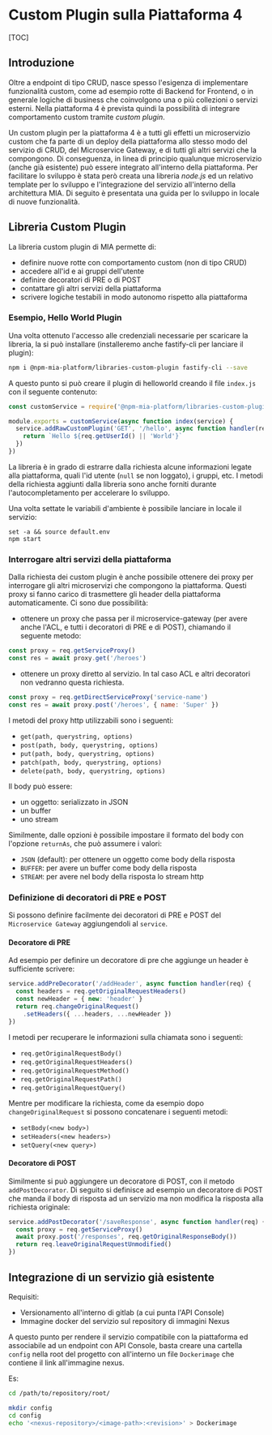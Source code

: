 # Custom Plugin sulla Piattaforma 4

[TOC]

## Introduzione

Oltre a endpoint di tipo CRUD, nasce spesso l'esigenza di implementare funzionalità custom, come ad esempio rotte di Backend for Frontend, o in generale logiche di business che coinvolgono una o più collezioni o servizi esterni. Nella piattaforma 4 è prevista quindi la possibilità di integrare comportamento custom tramite _custom plugin_.


Un custom plugin per la piattaforma 4 è a tutti gli effetti un microservizio custom che fa parte di un deploy della piattaforma allo stesso modo del servizio di CRUD, del Microservice Gateway, e di tutti gli altri servizi che la compongono. Di conseguenza, in linea di principio qualunque microservizio (anche già esistente) può essere integrato all'interno della piattaforma. Per facilitare lo sviluppo è stata però creata una libreria _node.js_ ed un relativo template per lo sviluppo e l'integrazione del servizio all'interno della architettura MIA. Di seguito è presentata una guida per lo sviluppo in locale di nuove funzionalità.

## Libreria Custom Plugin

La libreria custom plugin di MIA permette di:
* definire nuove rotte con comportamento custom (non di tipo CRUD)
* accedere all'id e ai gruppi dell'utente
* definire decoratori di PRE o di POST
* contattare gli altri servizi della piattaforma
* scrivere logiche testabili in modo autonomo rispetto alla piattaforma

### Esempio, Hello World Plugin

Una volta ottenuto l'accesso alle credenziali necessarie per scaricare la libreria, la si può installare (installeremo anche fastify-cli per lanciare il plugin):
```bash
npm i @npm-mia-platform/libraries-custom-plugin fastify-cli --save
```

A questo punto si può creare il plugin di helloworld creando il file `index.js` con il seguente contenuto:
```js
const customService = require('@npm-mia-platform/libraries-custom-plugin')()

module.exports = customService(async function index(service) {
  service.addRawCustomPlugin('GET', '/hello', async function handler(req) {
    return `Hello ${req.getUserId() || 'World'}`
  })
})
```

La libreria è in grado di estrarre dalla richiesta alcune informazioni legate alla piattaforma, quali l'id utente (`null` se non loggato), i gruppi, etc.
I metodi della richiesta aggiunti dalla libreria sono anche forniti durante l'autocompletamento per accelerare lo sviluppo.

Una volta settate le variabili d'ambiente è possibile lanciare in locale il servizio:
```
set -a && source default.env
npm start
```

### Interrogare altri servizi della piattaforma
Dalla richiesta dei custom plugin è anche possibile ottenere dei proxy per interrogare gli altri microservizi che compongono la piattaforma.
Questi proxy si fanno carico di trasmettere gli header della piattaforma automaticamente.
Ci sono due possibilità:
* ottenere un proxy che passa per il microservice-gateway (per avere anche l'ACL, e tutti i decoratori di PRE e di POST), chiamando il seguente metodo:
```js
const proxy = req.getServiceProxy()
const res = await proxy.get('/heroes')
```
* ottenere un proxy diretto al servizio. In tal caso ACL e altri decoratori non vedranno questa richiesta.
```js
const proxy = req.getDirectServiceProxy('service-name')
const res = await proxy.post('/heroes', { name: 'Super' })
```

I metodi del proxy http utilizzabili sono i seguenti:
* `get(path, querystring, options)`
* `post(path, body, querystring, options)`
* `put(path, body, querystring, options)`
* `patch(path, body, querystring, options)`
* `delete(path, body, querystring, options)`

Il body può essere:
* un oggetto: serializzato in JSON
* un buffer
* uno stream

Similmente, dalle opzioni è possibile impostare il formato del body con l'opzione `returnAs`, che può assumere i valori:
* `JSON` (default): per ottenere un oggetto come body della risposta
* `BUFFER`: per avere un buffer come body della risposta
* `STREAM`: per avere nel body della risposta lo stream http

### Definizione di decoratori di PRE e POST

Si possono definire facilmente dei decoratori di PRE e POST del `Microservice Gateway` aggiungendoli al `service`.

#### Decoratore di PRE
Ad esempio per definire un decoratore di pre che aggiunge un header è sufficiente scrivere:
```js
service.addPreDecorator('/addHeader', async function handler(req) {
  const headers = req.getOriginalRequestHeaders()
  const newHeader = { new: 'header' }
  return req.changeOriginalRequest()
    .setHeaders({ ...headers, ...newHeader })
})
```

I metodi per recuperare le informazioni sulla chiamata sono i seguenti:
* `req.getOriginalRequestBody()`
* `req.getOriginalRequestHeaders()`
* `req.getOriginalRequestMethod()`
* `req.getOriginalRequestPath()`
* `req.getOriginalRequestQuery()`


Mentre per modificare la richiesta, come da esempio dopo `changeOriginalRequest` si possono concatenare i seguenti metodi:
* `setBody(<new body>)`
* `setHeaders(<new headers>)`
* `setQuery(<new query>)`

#### Decoratore di POST
Similmente si può aggiungere un decoratore di POST, con il metodo `addPostDecorator`.
Di seguito si definisce ad esempio un decoratore di POST che manda il body di risposta ad un servizio ma non modifica la risposta alla richiesta originale:

```js
service.addPostDecorator('/saveResponse', async function handler(req) {
  const proxy = req.getServiceProxy()
  await proxy.post('/responses', req.getOriginalResponseBody())
  return req.leaveOriginalRequestUnmodified()
})
```

## Integrazione di un servizio già esistente

Requisiti:
* Versionamento all'interno di gitlab (a cui punta l'API Console)
* Immagine docker del servizio sul repository di immagini Nexus

A questo punto per rendere il servizio compatibile con la piattaforma ed associabile ad un endpoint con API Console, basta creare una cartella `config` nella root del progetto con all'interno un file `Dockerimage` che contiene il link all'immagine nexus.

Es:
```bash
cd /path/to/repository/root/

mkdir config
cd config
echo '<nexus-repository>/<image-path>:<revision>' > Dockerimage
```
